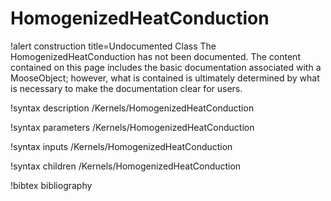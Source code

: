 <!-- MOOSE Documentation Stub: Remove this when content is added. -->

# HomogenizedHeatConduction

!alert construction title=Undocumented Class
The HomogenizedHeatConduction has not been documented. The content contained on this page
includes the basic documentation associated with a MooseObject; however, what is contained is
ultimately determined by what is necessary to make the documentation clear for users.

!syntax description /Kernels/HomogenizedHeatConduction

!syntax parameters /Kernels/HomogenizedHeatConduction

!syntax inputs /Kernels/HomogenizedHeatConduction

!syntax children /Kernels/HomogenizedHeatConduction

!bibtex bibliography
